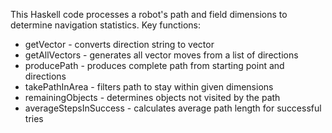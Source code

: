 This Haskell code processes a robot's path and field dimensions to determine navigation statistics. Key functions:

- getVector - converts direction string to vector
- getAllVectors - generates all vector moves from a list of directions
- producePath - produces complete path from starting point and directions
- takePathInArea - filters path to stay within given dimensions
- remainingObjects - determines objects not visited by the path
- averageStepsInSuccess - calculates average path length for successful tries